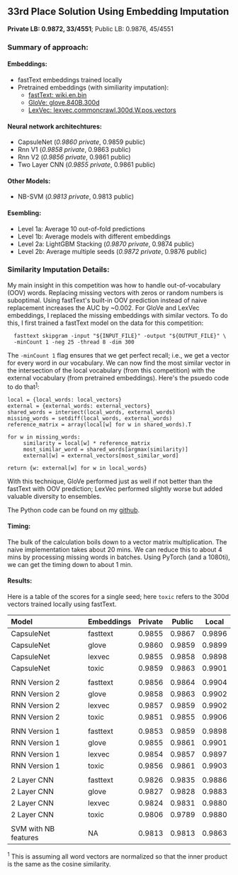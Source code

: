 ## 33rd Place Solution Using Embedding Imputation


__Private LB: 0.9872, 33/4551__; Public LB: 0.9876, 45/4551

### Summary of approach:

#### Embeddings: 
   - fastText embeddings trained locally
   - Pretrained embeddings (with similiarity imputation): 
      * [fastText: wiki.en.bin](https://fasttext.cc/docs/en/english-vectors.html)
      * [GloVe: glove.840B.300d](https://nlp.stanford.edu/projects/glove/) 
      * [LexVec: lexvec.commoncrawl.300d.W.pos.vectors](https://github.com/alexandres/lexvec)

#### Neural network architechtures: 
   - CapsuleNet (_0.9860 private_,	0.9859 public)
   - Rnn V1 (_0.9858 private_,	0.9863 public)
   - Rnn V2 (_0.9856 private_,	0.9861 public)
   - Two Layer CNN (_0.9855 private_,	0.9861 public)
   
#### Other Models: 
   - NB-SVM (_0.9813 private_, 0.9813 public)

#### Esembling: 
   - Level 1a: Average 10 out-of-fold predictions
   - Level 1b: Average models with different embeddings
   - Level 2a: LightGBM Stacking (_0.9870 private_, 0.9874 public)
   - Level 2b: Average multiple seeds (_0.9872 private_, 0.9876 public)
   
### Similarity Imputation Details:


My main insight in this competition was how to handle out-of-vocabulary (OOV) words.  Replacing missing vectors with zeros or random numbers is suboptimal.  Using fastText's built-in OOV prediction instead of naive replacement increases the AUC by ~0.002.  For GloVe and LexVec embeddings, I replaced the missing embeddings with similar vectors. To do this, I first trained a fastText model on the data for this competition:
```
  fasttext skipgram -input "${INPUT_FILE}" -output "${OUTPUT_FILE}" \
  -minCount 1 -neg 25 -thread 8 -dim 300
```
The `-minCount 1` flag ensures that we get perfect recall; i.e., we get a vector for every word in our vocabulary.  We can now find the most similar vector in the intersection of the local vocabulary (from this competition) with the external vocabulary (from pretrained embeddings).  Here's the psuedo code to do that<sup>[1](#footnote1)</sup>:
```
local = {local_words: local_vectors}
external = {external_words: external_vectors}
shared_words = intersect(local_words, external_words)
missing_words = setdiff(local_words, external_words)
reference_matrix = array(local[w] for w in shared_words).T

for w in missing_words:
     similarity = local[w] * reference_matrix
     most_similar_word = shared_words[argmax(similarity)]
     external[w] = external_vectors[most_similar_word]

return {w: external[w] for w in local_words}
```
With this technique, GloVe performed just as well if not better than the fastText with OOV prediction; LexVec performed slightly worse but added valuable diversity to ensembles. 

The Python code can be found on my [github](https://github.com/mattmotoki/toxic-comment-classification). 

#### Timing:
The bulk of the calculation boils down to a vector matrix multiplication.  The naive implementation takes about 20 mins. We can reduce this to about 4 mins by processing missing words in batches.  Using PyTorch (and a 1080ti), we can get the timing down to about 1 min. 

#### Results:
Here is a table of the scores for a single seed; here `toxic` refers to the 300d vectors trained locally using fastText. 


| Model	| Embeddings | Private | Public | Local |
|:------ |:---------- | ------- | ------ | ----- |
| CapsuleNet	| fasttext	| 0.9855	| 0.9867	| 0.9896|
| CapsuleNet	| glove	| 0.9860 	| 0.9859	| 0.9899|
| CapsuleNet	| lexvec	| 0.9855	| 0.9858	| 0.9898|
| CapsuleNet	| toxic	| 0.9859	| 0.9863	| 0.9901|
|  |
| RNN Version 2	| fasttext	| 0.9856	| 0.9864	| 0.9904|
| RNN Version 2	| glove	| 0.9858 	| 0.9863	| 0.9902|
| RNN Version 2	| lexvec	| 0.9857	| 0.9859	| 0.9902|
| RNN Version 2	| toxic	| 0.9851	| 0.9855	| 0.9906|
|  |
| RNN Version 1	| fasttext	| 0.9853	| 0.9859	| 0.9898|
| RNN Version 1	| glove	| 0.9855	| 0.9861	| 0.9901|
| RNN Version 1	| lexvec	| 0.9854	| 0.9857	| 0.9897|
| RNN Version 1	| toxic	| 0.9856 | 0.9861	| 0.9903|
|  |
| 2 Layer CNN	| fasttext	| 0.9826	| 0.9835	| 0.9886|
| 2 Layer CNN	| glove 	| 0.9827	| 0.9828	| 0.9883|
| 2 Layer CNN	| lexvec	| 0.9824	| 0.9831	| 0.9880|
| 2 Layer CNN	| toxic	| 0.9806	| 0.9789	| 0.9880|
|  |
| SVM with NB features	| NA	| 0.9813	| 0.9813	| 0.9863|

<a name="footnote1"><sup>1</sup></a> This is assuming all word vectors are normalized so that the inner product is the same as the cosine similarity.  
